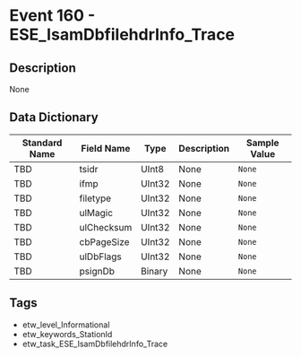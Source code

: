 # Event 160 - ESE_IsamDbfilehdrInfo_Trace

## Description
None

## Data Dictionary
|Standard Name|Field Name|Type|Description|Sample Value|
|---|---|---|---|---|
|TBD|tsidr|UInt8|None|`None`|
|TBD|ifmp|UInt32|None|`None`|
|TBD|filetype|UInt32|None|`None`|
|TBD|ulMagic|UInt32|None|`None`|
|TBD|ulChecksum|UInt32|None|`None`|
|TBD|cbPageSize|UInt32|None|`None`|
|TBD|ulDbFlags|UInt32|None|`None`|
|TBD|psignDb|Binary|None|`None`|

## Tags
* etw_level_Informational
* etw_keywords_StationId
* etw_task_ESE_IsamDbfilehdrInfo_Trace